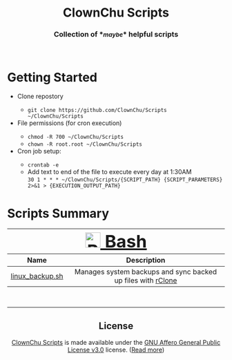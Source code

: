 <h1 align="center">ClownChu Scripts</h1>
<h3 align="center">Collection of *<b><i><small>maybe</small></i></b>* helpful scripts</h3>

<br />

<h1 id="getting_started">
    Getting Started
</h2>
<ul>
    <li>
        Clone repostory
    </li>
    <ul>
        <li><code>git clone https://github.com/ClownChu/Scripts ~/ClownChu/Scripts</code></li>
    </ul>
    <li>
        File permissions (for cron execution)
    </li>
    <ul>
        <li><code>chmod -R 700 ~/ClownChu/Scripts</code></li>
        <li><code>chown -R root.root ~/ClownChu/Scripts</code></li>
    </ul>
    <li>
        Cron job setup:
    </li>
    <ul>
        <li><code>crontab -e</code></li>
        <li>
            Add text to end of the file to execute every day at 1:30AM
            <br /> 
            <code>30 1 * * * ~/ClownChu/Scripts/{SCRIPT_PATH} {SCRIPT_PARAMETERS} 2>&1 > {EXECUTION_OUTPUT_PATH}</code>
        </li>
    </ul>
</ul>

<h1 id="summary">
    Scripts Summary
</h1>

<table align="center">
    <thead>
        <tr>
            <th colspan="2">
                <div align="center">
                    <a href="/bash" style="font-size: 40px;">
                        <img src="https://th.bing.com/th/id/OIP.9hBO-8N0zl7ijPab6dhjxQHaHY?pid=ImgDet&rs=1" alt="Bash" width="35px" height="35px" />
                        Bash
                    </a>
                </div>
            </th>
        </tr>
        <tr>
            <th>
                Name
            </th>
            <th>
                <div align="center">Description</div>
            </th>
        </tr>
    </thead>
    <tbody>
        <tr>
            <td>
                <a href="/bash/linux_backup" target="_blank" id="linux_backup_sh">linux_backup.sh</a>
            </td>
            <td>
                <div align="center">
                    Manages system backups and sync backed up files with <a href="https://rclone.org/" target="_blank">rClone</a>
                </div>
            </td>
        </tr>
    </tbody>
</table>

<br />
<hr>

<h2 align="center" id="license">License</h2>
<div align="center">
    <a href="https://github.com/ClownChu/Scripts" target="_blank">ClownChu Scripts</a> is made available under the <a href="https://www.gnu.org/licenses/agpl-3.0.en.html" target="_blank">GNU Affero General Public License v3.0</a> license. (<a href="https://choosealicense.com/licenses/agpl-3.0/" target="_blank">Read more</a>)
</div>
